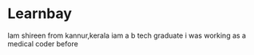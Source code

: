 # Learnbay
Iam shireen
from kannur,kerala
iam a b tech graduate
i was working as a medical coder before


